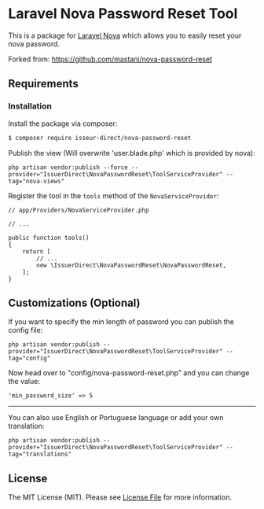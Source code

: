 # Laravel Nova Password Reset Tool

This is a package for [Laravel Nova](https://nova.laravel.com/) which allows you to easily reset your nova password.

Forked from: https://github.com/mastani/nova-password-reset

## Requirements


### Installation

Install the package via composer:
```bash
$ composer require isseur-direct/nova-password-reset
```

Publish the view (Will overwrite 'user.blade.php' which is provided by nova):
```
php artisan vendor:publish --force --provider="IssuerDirect\NovaPasswordReset\ToolServiceProvider" --tag="nova-views"
```

Register the tool in the `tools` method of the `NovaServiceProvider`:
```
// app/Providers/NovaServiceProvider.php

// ...

public function tools()
{
    return [
        // ...
        new \IssuerDirect\NovaPasswordReset\NovaPasswordReset,
    ];
}
```

## Customizations (Optional)

If you want to specify the min length of password you can publish the config file:
```
php artisan vendor:publish --provider="IssuerDirect\NovaPasswordReset\ToolServiceProvider" --tag="config"
```

Now head over to "config/nova-password-reset.php" and you can change the value:
```
'min_password_size' => 5
```
___
You can also use English or Portuguese language or add your own translation:
```
php artisan vendor:publish --provider="IssuerDirect\NovaPasswordReset\ToolServiceProvider" --tag="translations"
```

## License

The MIT License (MIT). Please see [License File](LICENSE.md) for more information.
